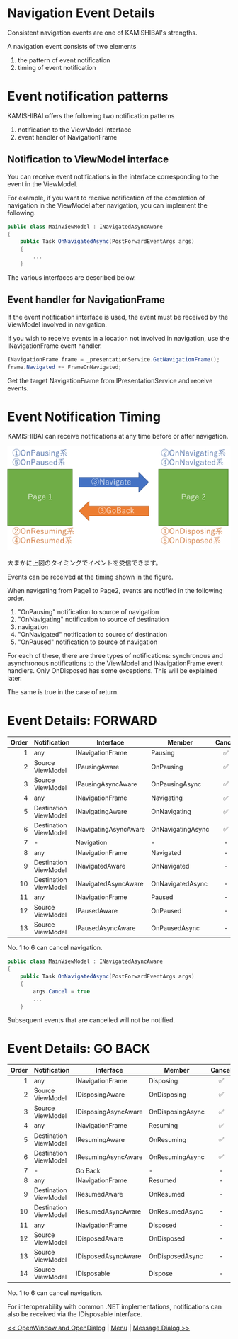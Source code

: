 # Navigation Event Details

Consistent navigation events are one of KAMISHIBAI's strengths.

A navigation event consists of two elements

1. the pattern of event notification
2. timing of event notification

# Event notification patterns

KAMISHIBAI offers the following two notification patterns

1. notification to the ViewModel interface
2. event handler of NavigationFrame

## Notification to ViewModel interface

You can receive event notifications in the interface corresponding to the event in the ViewModel.

For example, if you want to receive notification of the completion of navigation in the ViewModel after navigation, you can implement the following.

```cs
public class MainViewModel : INavigatedAsyncAware
{
    public Task OnNavigatedAsync(PostForwardEventArgs args)
    {
        ...
    }
```

The various interfaces are described below.

## Event handler for NavigationFrame

If the event notification interface is used, the event must be received by the ViewModel involved in navigation.

If you wish to receive events in a location not involved in navigation, use the INavigationFrame event handler.

```cs
INavigationFrame frame = _presentationService.GetNavigationFrame();
frame.Navigated += FrameOnNavigated;
```

Get the target NavigationFrame from IPresentationService and receive events.

# Event Notification Timing

KAMISHIBAI can receive notifications at any time before or after navigation.

![](/Images/navigation-event.png)

大まかに上図のタイミングでイベントを受信できます。

Events can be received at the timing shown in the figure.

When navigating from Page1 to Page2, events are notified in the following order.


1. "OnPausing" notification to source of navigation
2. "OnNavigating" notification to source of destination
3. navigation
4. "OnNavigated" notification to source of destination
5. "OnPaused" notification to source of navigation

For each of these, there are three types of notifications: synchronous and asynchronous notifications to the ViewModel and INavigationFrame event handlers.
Only OnDisposed has some exceptions. This will be explained later.

The same is true in the case of return.


# Event Details: FORWARD

|Order|Notification|Interface|Member|Cancel|
|--:|:--|--|--|:-:|
|1|any|INavigationFrame|Pausing|✅|
|2|Source ViewModel|IPausingAware|OnPausing|✅|
|3|Source ViewModel|IPausingAsyncAware|OnPausingAsync|✅|
|4|any|INavigationFrame|Navigating|✅|
|5|Destination ViewModel|INavigatingAware|OnNavigating|✅|
|6|Destination ViewModel|INavigatingAsyncAware|OnNavigatingAsync|✅|
|7|-|Navigation|-|-|
|8|any|INavigationFrame|Navigated|-|
|9|Destination ViewModel|INavigatedAware|OnNavigated|-|
|10|Destination ViewModel|INavigatedAsyncAware|OnNavigatedAsync|-|
|11|any|INavigationFrame|Paused|-|
|12|Source ViewModel|IPausedAware|OnPaused|-|
|13|Source ViewModel|IPausedAsyncAware|OnPausedAsync|-|

No. 1 to 6 can cancel navigation.

```cs
public class MainViewModel : INavigatedAsyncAware
{
    public Task OnNavigatedAsync(PostForwardEventArgs args)
    {
        args.Cancel = true
        ...
    }
```

Subsequent events that are cancelled will not be notified.

# Event Details: GO BACK

|Order|Notification|Interface|Member|Cancel|
|--:|:--|--|--|:-:|
|1|any|INavigationFrame|Disposing|✅|
|2|Source ViewModel|IDisposingAware|OnDisposing|✅|
|3|Source ViewModel|IDisposingAsyncAware|OnDisposingAsync|✅|
|4|any|INavigationFrame|Resuming|✅|
|5|Destination ViewModel|IResumingAware|OnResuming|✅|
|6|Destination ViewModel|IResumingAsyncAware|OnResumingAsync|✅|
|7|-|Go Back|-|-|
|8|any|INavigationFrame|Resumed|-|
|9|Destination ViewModel|IResumedAware|OnResumed|-|
|10|Destination ViewModel|IResumedAsyncAware|OnResumedAsync|-|
|11|any|INavigationFrame|Disposed|-|
|12|Source ViewModel|IDisposedAware|OnDisposed|-|
|13|Source ViewModel|IDisposedAsyncAware|OnDisposedAsync|-|
|14|Source ViewModel|IDisposable|Dispose|-|

No. 1 to 6 can cancel navigation.

For interoperability with common .NET implementations, notifications can also be received via the IDisposable interface.

[<< OpenWindow and OpenDialog](06-open-window-and-dialog.md) | [Menu](01-table-of-contents.md) | [Message Dialog >>](08-message-dialog.md)